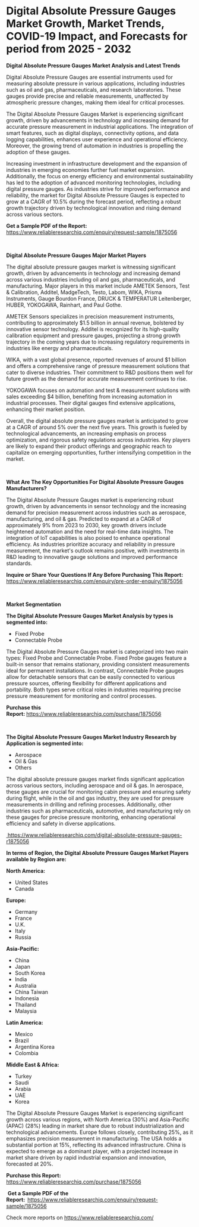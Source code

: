 <p><h1>Digital Absolute Pressure Gauges Market Growth, Market Trends, COVID-19 Impact, and Forecasts for period from 2025 - 2032</h1></p><p><strong>Digital Absolute Pressure Gauges Market Analysis and Latest Trends</strong></p>
<p><p>Digital Absolute Pressure Gauges are essential instruments used for measuring absolute pressure in various applications, including industries such as oil and gas, pharmaceuticals, and research laboratories. These gauges provide precise and reliable measurements, unaffected by atmospheric pressure changes, making them ideal for critical processes.</p><p>The Digital Absolute Pressure Gauges Market is experiencing significant growth, driven by advancements in technology and increasing demand for accurate pressure measurement in industrial applications. The integration of smart features, such as digital displays, connectivity options, and data logging capabilities, enhances user experience and operational efficiency. Moreover, the growing trend of automation in industries is propelling the adoption of these gauges.</p><p>Increasing investment in infrastructure development and the expansion of industries in emerging economies further fuel market expansion. Additionally, the focus on energy efficiency and environmental sustainability has led to the adoption of advanced monitoring technologies, including digital pressure gauges. As industries strive for improved performance and reliability, the market for Digital Absolute Pressure Gauges is expected to grow at a CAGR of 10.5% during the forecast period, reflecting a robust growth trajectory driven by technological innovation and rising demand across various sectors.</p></p>
<p><strong>Get a Sample PDF of the Report:&nbsp;</strong> <a href="https://www.reliableresearchiq.com/enquiry/request-sample/1875056?utm_campaign=2802&utm_medium=2&utm_source=Github&utm_content=ia&utm_term=28022025&utm_id=digital-absolute-pressure-gauges">https://www.reliableresearchiq.com/enquiry/request-sample/1875056</a></p>
<p>&nbsp;</p>
<p><strong>Digital Absolute Pressure Gauges Major Market Players</strong></p>
<p><p>The digital absolute pressure gauges market is witnessing significant growth, driven by advancements in technology and increasing demand across various industries including oil and gas, pharmaceuticals, and manufacturing. Major players in this market include AMETEK Sensors, Test & Calibration, Additel, MadgeTech, Testo, Labom, WIKA, Prisma Instruments, Gauge Bourdon France, DRUCK & TEMPERATUR Leitenberger, HUBER, YOKOGAWA, Rainhart, and Paul Gothe. </p><p>AMETEK Sensors specializes in precision measurement instruments, contributing to approximately $1.5 billion in annual revenue, bolstered by innovative sensor technology. Additel is recognized for its high-quality calibration equipment and pressure gauges, projecting a strong growth trajectory in the coming years due to increasing regulatory requirements in industries like energy and pharmaceuticals.</p><p>WIKA, with a vast global presence, reported revenues of around $1 billion and offers a comprehensive range of pressure measurement solutions that cater to diverse industries. Their commitment to R&D positions them well for future growth as the demand for accurate measurement continues to rise.</p><p>YOKOGAWA focuses on automation and test & measurement solutions with sales exceeding $4 billion, benefiting from increasing automation in industrial processes. Their digital gauges find extensive applications, enhancing their market position.</p><p>Overall, the digital absolute pressure gauges market is anticipated to grow at a CAGR of around 5% over the next five years. This growth is fueled by technological advancements, an increasing emphasis on process optimization, and rigorous safety regulations across industries. Key players are likely to expand their product offerings and geographic reach to capitalize on emerging opportunities, further intensifying competition in the market.</p></p>
<p>&nbsp;</p>
<p><strong>What Are The Key Opportunities For Digital Absolute Pressure Gauges Manufacturers?</strong></p>
<p><p>The Digital Absolute Pressure Gauges market is experiencing robust growth, driven by advancements in sensor technology and the increasing demand for precision measurement across industries such as aerospace, manufacturing, and oil & gas. Predicted to expand at a CAGR of approximately 9% from 2023 to 2030, key growth drivers include heightened automation and the need for real-time data insights. The integration of IoT capabilities is also poised to enhance operational efficiency. As industries prioritize accuracy and reliability in pressure measurement, the market's outlook remains positive, with investments in R&D leading to innovative gauge solutions and improved performance standards.</p></p>
<p><strong>Inquire or Share Your Questions If Any Before Purchasing This Report:</strong> <a href="https://www.reliableresearchiq.com/enquiry/pre-order-enquiry/1875056?utm_campaign=2802&utm_medium=2&utm_source=Github&utm_content=ia&utm_term=28022025&utm_id=digital-absolute-pressure-gauges">https://www.reliableresearchiq.com/enquiry/pre-order-enquiry/1875056</a></p>
<p>&nbsp;</p>
<p><strong>Market Segmentation</strong></p>
<p><strong>The Digital Absolute Pressure Gauges Market Analysis by types is segmented into:</strong></p>
<p><ul><li>Fixed Probe</li><li>Connectable Probe</li></ul></p>
<p><p>The Digital Absolute Pressure Gauges market is categorized into two main types: Fixed Probe and Connectable Probe. Fixed Probe gauges feature a built-in sensor that remains stationary, providing consistent measurements ideal for permanent installations. In contrast, Connectable Probe gauges allow for detachable sensors that can be easily connected to various pressure sources, offering flexibility for different applications and portability. Both types serve critical roles in industries requiring precise pressure measurement for monitoring and control processes.</p></p>
<p><strong>Purchase this Report:&nbsp;</strong><a href="https://www.reliableresearchiq.com/purchase/1875056?utm_campaign=2802&utm_medium=2&utm_source=Github&utm_content=ia&utm_term=28022025&utm_id=digital-absolute-pressure-gauges">https://www.reliableresearchiq.com/purchase/1875056</a></p>
<p>&nbsp;</p>
<p><strong>The Digital Absolute Pressure Gauges Market Industry Research by Application is segmented into:</strong></p>
<p><ul><li>Aerospace</li><li>Oil & Gas</li><li>Others</li></ul></p>
<p><p>The digital absolute pressure gauges market finds significant application across various sectors, including aerospace and oil & gas. In aerospace, these gauges are crucial for monitoring cabin pressure and ensuring safety during flight, while in the oil and gas industry, they are used for pressure measurements in drilling and refining processes. Additionally, other industries such as pharmaceuticals, automotive, and manufacturing rely on these gauges for precise pressure monitoring, enhancing operational efficiency and safety in diverse applications.</p></p>
<p><a href="https://www.reliableresearchiq.com/digital-absolute-pressure-gauges-r1875056?utm_campaign=2802&utm_medium=2&utm_source=Github&utm_content=ia&utm_term=28022025&utm_id=digital-absolute-pressure-gauges">&nbsp;https://www.reliableresearchiq.com/digital-absolute-pressure-gauges-r1875056</a></p>
<p><strong>In terms of Region, the Digital Absolute Pressure Gauges Market Players available by Region are:</strong></p>
<p>
    <p> <strong> North America: </strong>
        <ul>
            <li>United States</li>
            <li>Canada</li>
        </ul>
        </p> 
    <p> <strong> Europe: </strong>
        <ul>
            <li>Germany</li>
            <li>France</li>
            <li>U.K.</li>
            <li>Italy</li>
            <li>Russia</li>
        </ul>
        </p> 
    <p> <strong> Asia-Pacific: </strong>
        <ul>
            <li>China</li>
            <li>Japan</li>
            <li>South Korea</li>
            <li>India</li>
            <li>Australia</li>
            <li>China Taiwan</li>
            <li>Indonesia</li>
            <li>Thailand</li>
            <li>Malaysia</li>
        </ul>
        </p> 
    <p> <strong> Latin America: </strong>
        <ul>
            <li>Mexico</li>
            <li>Brazil</li>
            <li>Argentina Korea</li>
            <li>Colombia</li>
        </ul>
        </p> 
    <p> <strong> Middle East & Africa: </strong>
        <ul>
            <li>Turkey</li>
            <li>Saudi</li>
            <li>Arabia</li>
            <li>UAE</li>
            <li>Korea</li>
        </ul>
    </p>
    </p>
<p><p>The Digital Absolute Pressure Gauges Market is experiencing significant growth across various regions, with North America (30%) and Asia-Pacific (APAC) (28%) leading in market share due to robust industrialization and technological advancements. Europe follows closely, contributing 25%, as it emphasizes precision measurement in manufacturing. The USA holds a substantial portion at 15%, reflecting its advanced infrastructure. China is expected to emerge as a dominant player, with a projected increase in market share driven by rapid industrial expansion and innovation, forecasted at 20%.</p></p>
<p><strong>Purchase this Report: </strong><a href="https://www.reliableresearchiq.com/purchase/1875056?utm_campaign=2802&utm_medium=2&utm_source=Github&utm_content=ia&utm_term=28022025&utm_id=digital-absolute-pressure-gauges">https://www.reliableresearchiq.com/purchase/1875056</a></p>
<p>&nbsp;<strong>Get a Sample PDF of the Report:&nbsp;&nbsp;</strong><a href="https://www.reliableresearchiq.com/enquiry/request-sample/1875056?utm_campaign=2802&utm_medium=2&utm_source=Github&utm_content=ia&utm_term=28022025&utm_id=digital-absolute-pressure-gauges">https://www.reliableresearchiq.com/enquiry/request-sample/1875056</a></p>
<p><strong></strong></p>
<p>Check more reports on <a href="https://www.reliableresearchiq.com/?utm_campaign=2802&utm_medium=2&utm_source=Github&utm_content=ia&utm_term=28022025&utm_id=digital-absolute-pressure-gauges">https://www.reliableresearchiq.com/</a></p>